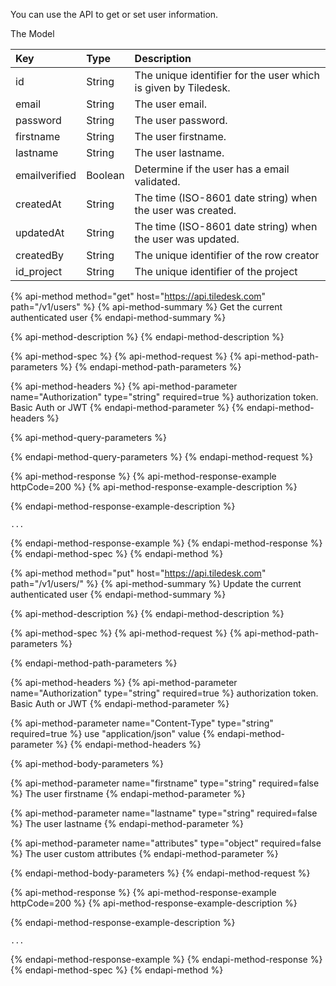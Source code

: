 You can use the API to get or set user information.

The Model 


| Key | Type | Description |
| :--- | :--- | :--- |
| id | String | The unique identifier for the user which is given by Tiledesk. |
| email | String | The user email. |
| password | String | The user password. |
| firstname | String | The user firstname. |
| lastname | String | The user lastname. |
| emailverified | Boolean | Determine if the user has a email validated. |
| createdAt | String | The time (ISO-8601 date string) when the user was created. |
| updatedAt | String |  The time (ISO-8601 date string) when the user was updated.  |
| createdBy | String | The unique identifier of the row creator |
| id_project | String | The unique identifier of the project |


{% api-method method="get" host="https://api.tiledesk.com" path="/v1/users" %}
{% api-method-summary %}
Get the current authenticated user
{% endapi-method-summary %}

{% api-method-description %}
{% endapi-method-description %}

{% api-method-spec %}
{% api-method-request %}
{% api-method-path-parameters %}
{% endapi-method-path-parameters %}

{% api-method-headers %}
{% api-method-parameter name="Authorization" type="string" required=true %}
authorization token. Basic Auth or JWT
{% endapi-method-parameter %}
{% endapi-method-headers %}

{% api-method-query-parameters %}

{% endapi-method-query-parameters %}
{% endapi-method-request %}

{% api-method-response %}
{% api-method-response-example httpCode=200 %}
{% api-method-response-example-description %}

{% endapi-method-response-example-description %}

```text
...
```
{% endapi-method-response-example %}
{% endapi-method-response %}
{% endapi-method-spec %}
{% endapi-method %}


{% api-method method="put" host="https://api.tiledesk.com" path="/v1/users/" %}
{% api-method-summary %}
Update the current authenticated user
{% endapi-method-summary %}

{% api-method-description %}
{% endapi-method-description %}

{% api-method-spec %}
{% api-method-request %}
{% api-method-path-parameters %}

{% endapi-method-path-parameters %}

{% api-method-headers %}
{% api-method-parameter name="Authorization" type="string" required=true %}
authorization token. Basic Auth or JWT
{% endapi-method-parameter %}

{% api-method-parameter name="Content-Type" type="string" required=true %}
use "application/json" value
{% endapi-method-parameter %}
{% endapi-method-headers %}

{% api-method-body-parameters %}

{% api-method-parameter name="firstname" type="string" required=false %}
The user firstname
{% endapi-method-parameter %}

{% api-method-parameter name="lastname" type="string" required=false %}
The user lastname
{% endapi-method-parameter %}


{% api-method-parameter name="attributes" type="object" required=false %}
The user custom attributes
{% endapi-method-parameter %}

{% endapi-method-body-parameters %}
{% endapi-method-request %}

{% api-method-response %}
{% api-method-response-example httpCode=200 %}
{% api-method-response-example-description %}

{% endapi-method-response-example-description %}

```text
...
```
{% endapi-method-response-example %}
{% endapi-method-response %}
{% endapi-method-spec %}
{% endapi-method %}
